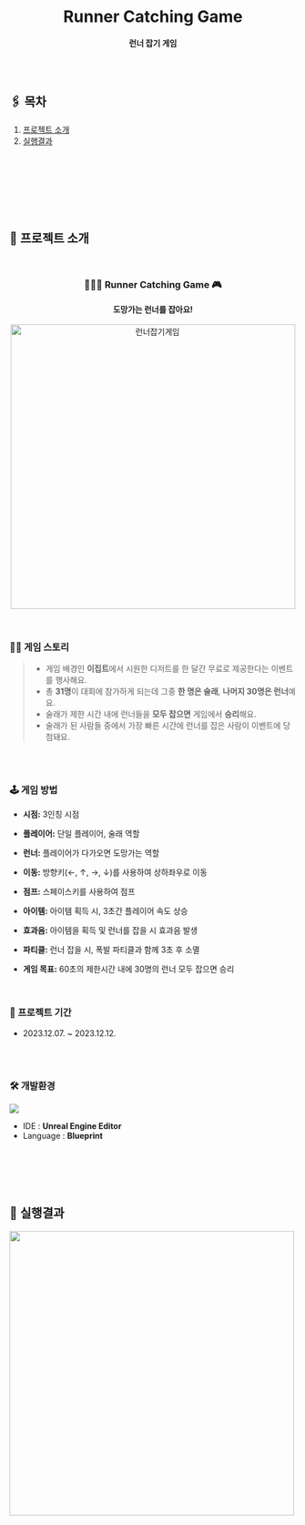<h1 align="center">Runner Catching Game</h1>
<p align="center">
  <strong>런너 잡기 게임</strong>
</p>
<br>
<br>

## 🖇️ 목차

1. [프로젝트 소개](#프로젝트_소개)
2. [실행결과](#실행결과)
  

<br>
<br>
<br>
<br>
 
  
<br>
<br>

<h2 id="프로젝트_소개">📌 프로젝트 소개</h2>
<br>

<h3 align="center">🏃🏻‍♀️ Runner Catching Game 🎮</h3>
<p align="center">
  <strong>도망가는 런너를 잡아요!</strong>
<br>
<br>
<img width="500" alt="런너잡기게임" src="https://github.com/J-yun-ji/runner_catching_game/assets/66745172/07f51a74-1118-41b5-98f5-313fbe17265c">
</p>
<br>

### ✍🏻 게임 스토리 <br>
>* 게임 배경인 **이집트**에서 시원한 디저트를 한 달간 무료로 제공한다는 이벤트를 행사해요.
>* 총 **31명**이 대회에 참가하게 되는데 그중 **한 명은 술래**, **나머지 30명은 런너**예요. 
>* 술래가 제한 시간 내에 런너들을 **모두 잡으면** 게임에서 **승리**해요. 
>* 술래가 된 사람들 중에서 가장 빠른 시간에 런너를 잡은 사람이 이벤트에 당첨돼요.

<br>
<br> 

### 🕹️ 게임 방법
* **시점:** 3인칭 시점
* **플레이어:** 단일 플레이어, 술래 역할
* **런너:** 플레이어가 다가오면 도망가는 역할
* **이동:** 방향키(←, ↑, →, ↓)를 사용하여 상하좌우로 이동
* **점프:** 스페이스키를 사용하여 점프
* **아이템:** 아이템 획득 시, 3초간 플레이어 속도 상승
* **효과음:** 아이템을 획득 및 런너를 잡을 시 효과음 발생

* **파티클:** 런너 잡을 시, 폭발 파티클과 함께 3초 후 소멸

* **게임 목표:** 60초의 제한시간 내에 30명의 런너 모두 잡으면 승리


<br>

### 📆 프로젝트 기간
 * 2023.12.07. ~ 2023.12.12.

<br>
<br> 


### 🛠️ 개발환경

<img src="https://img.shields.io/badge/unrealengine-%23313131.svg?style=for-the-badge&logo=unrealengine&logoColor=white" margin-left="40px"/>

* IDE : **Unreal Engine Editor**
* Language : **Blueprint**


<br>
<br>
<br>
<br> 
<h2 id="실행결과">📌 실행결과</h2>

<img src='https://github.com/J-yun-ji/runner-catching-game/assets/66745172/33562f4e-0589-4bfe-bc00-634cd9ef197e' width="500px">
